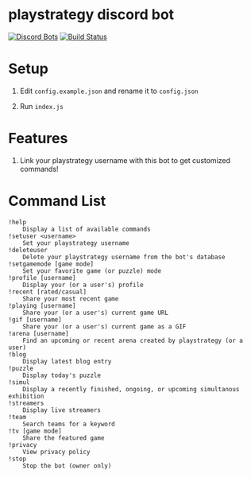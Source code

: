 # playstrategy discord bot
[![Discord Bots](https://discordbots.org/api/widget/status/842330057841049600.svg)](https://discordbots.org/bot/842330057841049600)
[![Build Status](https://github.com/ddugovic/lishogi-discord/workflows/Node.js%20CI/badge.svg)](https://github.com/ddugovic/lishogi-discord/actions?query=workflow%3A%22Node.js+CI%22)

# Setup

1. Edit `config.example.json` and rename it to `config.json`

2. Run `index.js`

# Features

1. Link your playstrategy username with this bot to get customized commands!

# Command List
```
!help
    Display a list of available commands
!setuser <username>
    Set your playstrategy username
!deleteuser
    Delete your playstrategy username from the bot's database
!setgamemode [game mode]
    Set your favorite game (or puzzle) mode
!profile [username]
    Display your (or a user's) profile
!recent [rated/casual]
    Share your most recent game
!playing [username]
    Share your (or a user's) current game URL
!gif [username]
    Share your (or a user's) current game as a GIF
!arena [username]
    Find an upcoming or recent arena created by playstrategy (or a user)
!blog
    Display latest blog entry
!puzzle
    Display today's puzzle
!simul
    Display a recently finished, ongoing, or upcoming simultanous exhibition
!streamers
    Display live streamers
!team
    Search teams for a keyword
!tv [game mode]
    Share the featured game
!privacy
    View privacy policy
!stop
    Stop the bot (owner only)
```
